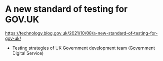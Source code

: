 
# A new standard of testing for GOV.UK

https://technology.blog.gov.uk/2021/10/08/a-new-standard-of-testing-for-gov-uk/

- Testing strategies of UK Government development team (Government Digital Service)
